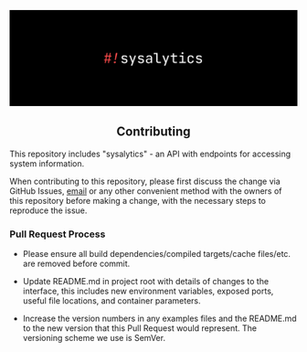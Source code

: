 ![Sysalytics](../assets/banner.png)
<p><h2 align="center">Contributing</h3></p>

This repository includes "sysalytics" - an API with endpoints for accessing system information. 

When contributing to this repository, please first discuss the change via GitHub Issues, [email](mailto:malvigagan@gmail.com) or any other convenient method with the owners of this repository before making a change, with the necessary steps to reproduce the issue.

### Pull Request Process
- Please ensure all build dependencies/compiled targets/cache files/etc. are removed before commit.

- Update README.md in project root with details of changes to the interface, this includes new environment variables, exposed ports, useful file locations, and container parameters.

- Increase the version numbers in any examples files and the README.md to the new version that this Pull Request would represent. The versioning scheme we use is SemVer.